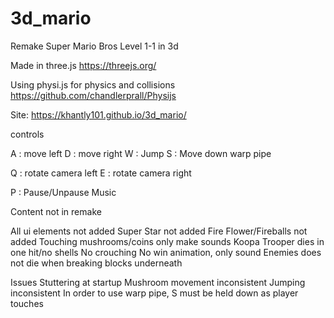 # 3d_mario

Remake Super Mario Bros Level 1-1 in 3d

Made in three.js
https://threejs.org/

Using physi.js for physics and collisions
https://github.com/chandlerprall/Physijs


Site:  https://khantly101.github.io/3d_mario/

controls

A : move left
D : move right
W : Jump
S : Move down warp pipe

Q : rotate camera left
E : rotate camera right

P : Pause/Unpause Music

Content not in remake

All ui elements not added
Super Star not added
Fire Flower/Fireballs not added
Touching mushrooms/coins only make sounds
Koopa Trooper dies in one hit/no shells
No crouching
No win animation, only sound
Enemies does not die when breaking blocks underneath

Issues
Stuttering at startup
Mushroom movement inconsistent
Jumping inconsistent
In order to use warp pipe, S must be held down as player touches